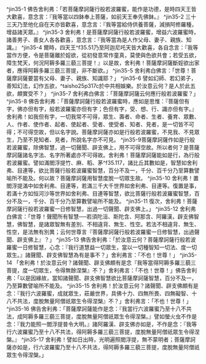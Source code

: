 ^jin35\-1 佛告舍利弗：「若菩薩摩訶薩行般若波羅蜜，能作是功德，是時四天王皆大歡喜，意念言：『我等當以四鉢奉上菩薩，如前天王奉先佛鉢。』
^jin35\-2 三十三天乃至他化自在天亦皆歡喜，意念言：『我等當給侍供養菩薩，減損阿修羅種，增益諸天眾。』
^jin35\-3 舍利弗！是菩薩摩訶薩行般若波羅蜜，增益六波羅蜜時，諸善男子、善女人各各歡喜，意念言：『我等當為是人作父母、妻子、親族、知識。』
^jin35\-4 爾時，四天王^f35.51乃至阿迦尼吒天皆大歡喜，各自念言：『我等當作方便，令是菩薩離於婬欲，從初發意常作童真，莫使與色欲共會；若受五欲，障生梵天，何況阿耨多羅三藐三菩提！』以是故，舍利弗！菩薩摩訶薩斷婬欲出家者，應得阿耨多羅三藐三菩提，非不斷欲。」
^jin35\-5 舍利弗白佛言：「世尊！菩薩摩訶薩要當有父母、妻子、親族、知識耶？」
^jin35\-6 譬如幻師、若幻弟子，善知幻法，幻作五欲，^taisho25p317c於中共相娛樂。於汝意云何？是人於此五欲，頗實受不？」
^jin35\-7 舍利弗白佛言：「菩薩摩訶薩云何應行般若波羅蜜？」
^jin35\-8 佛告舍利弗：「菩薩摩訶薩行般若波羅蜜時，應如是思惟：『菩薩但有字，佛亦但有字，般若波羅蜜亦但有字；色但有字，受、想、行、識亦但有字。』舍利弗！如我但有字，一切我常不可得，眾生、壽者、命者、生者、養育、眾數、人、作者、使作者、起者、使起者、受者、使受者、知者、見者，是一切皆不可得；不可得空故，但以名字說。菩薩摩訶薩亦如是行般若波羅蜜，不見我、不見眾生，乃至不見知者、見者，所說名字亦不可見。
^jin35\-9菩薩摩訶薩作如是行般若波羅蜜，除佛智慧，過一切聲聞、辟支佛上，用不可得空故。所以者何？是菩薩摩訶薩諸名字法、名字所著處亦不可得故。舍利弗！菩薩摩訶薩能如是行，為行般若波羅蜜。譬如滿閻浮提竹、麻、稻、茅^f35.117，諸比丘其數如是，智慧如舍利弗、目連等，欲比菩薩行般若波羅蜜智慧，百分不及一，千分、百千分乃至算數譬喻所不能及。何以故？菩薩摩訶薩用智慧度脫一切眾生故。
^jin35\-10 舍利弗！置閻浮提滿中如舍利弗、目連等，若滿三千大千世界如舍利弗、目連等。復置是事，若滿十方如恒河沙等世界如舍利弗、目連等智慧，欲比菩薩行般若波羅蜜智慧，百分不及一，千分、百千分乃至算數譬喻所不能及。
^jin35\-11 復次，舍利弗！菩薩摩訶薩行般若波羅蜜一日修智慧，出過一切聲聞、辟支佛上。」
^jin35\-12 舍利弗白佛言：「世尊！聲聞所有智慧──若須陀洹、斯陀含、阿那含、阿羅漢，辟支佛智慧，佛智慧，是諸眾智無有差別、不相違背、無生、性空。若法不相違背、無生、性空，是法無有別異；云何世尊言『菩薩摩訶薩行般若波羅蜜一日修智慧，出過聲聞、辟支佛上』？」
^jin35\-13 佛告舍利弗：「於汝意云何？菩薩摩訶薩行般若波羅蜜一日修智慧，心念：『我行道慧益一切眾生，當以一切種智知一切法、度一切眾生。』諸聲聞、辟支佛智慧為有是事不？」舍利弗言：「不也！世尊！」
^jin35\-14 「舍利弗！於汝意云何？諸聲聞、辟支佛頗有是念『我等當得阿耨多羅三藐三菩提，度一切眾生，令得無餘涅槃』不？」舍利弗言：「不也！世尊！」佛告舍利弗：「以是因緣故，當知諸聲聞、辟支佛智慧欲比菩薩摩訶薩智慧，百分不及一，乃至算數譬喻所不能及。
^jin35\-15 舍利弗！於汝意云何？諸聲聞、辟支佛頗有是念：『我行六波羅蜜，成就眾生，莊嚴世界，具佛十力、四無所畏、四無礙智、十八不共法，度脫無量阿僧祇眾生令得涅槃』不？」舍利弗言：「不也！世尊！」
^jin35\-16 佛告舍利弗：「菩薩摩訶薩能作是念：『我當行六波羅蜜乃至十八不共法，成阿耨多羅三藐三菩提，度脫無量阿僧祇眾生令得涅槃。』譬如螢火虫不作是念：『我力能照一閻浮提普令大明。』諸阿羅漢、辟支佛亦如是，不作是念：『我等行六波羅蜜乃至十八不共法，得阿耨多羅三藐三菩提，度脫無量阿僧祇眾生令得涅槃。』
^jin35\-17 舍利弗！譬如日出時，光明遍照閻浮提，無不蒙明者；菩薩摩訶薩亦如是，行六波羅蜜乃至十八不共法，得阿耨多羅三藐三菩提，度脫無量阿僧祇眾生令得涅槃。」
